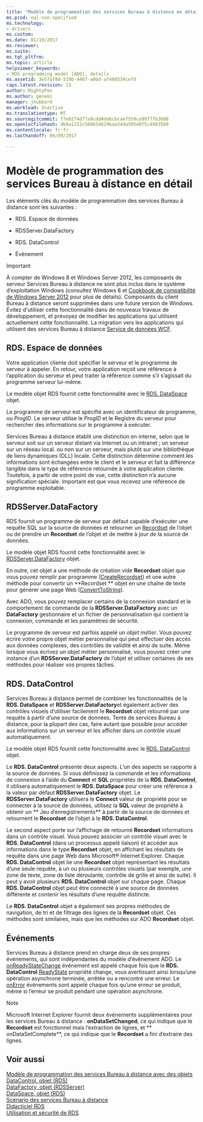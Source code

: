 ```yaml
---
title: "Modèle de programmation des services Bureau à distance en détail | Documents Microsoft"
ms.prod: sql-non-specified
ms.technology:
- drivers
ms.custom: 
ms.date: 01/19/2017
ms.reviewer: 
ms.suite: 
ms.tgt_pltfrm: 
ms.topic: article
helpviewer_keywords:
- RDS programming model [ADO], details
ms.assetid: 3e57af8d-519b-4467-a0bd-af468534cefd
caps.latest.revision: 15
author: MightyPen
ms.author: genemi
manager: jhubbard
ms.workload: Inactive
ms.translationtype: MT
ms.sourcegitcommit: f7e6274d77a9cdd4de6cbcaef559ca99f77b3608
ms.openlocfilehash: db8a1222c560b54629baa34da595e0f5c49835b0
ms.contentlocale: fr-fr
ms.lasthandoff: 09/09/2017

---
```

# <a name="rds-programming-model-in-detail"></a>Modèle de programmation des services Bureau à distance en détail
Les éléments clés du modèle de programmation des services Bureau à distance sont les suivantes :  
  
-   RDS. Espace de données  
  
-   RDSServer.DataFactory  
  
-   RDS. DataControl  
  
-   Événement  
  
> [!IMPORTANT]
>  À compter de Windows 8 et Windows Server 2012, les composants de serveur Services Bureau à distance ne sont plus inclus dans le système d’exploitation Windows (consultez Windows 8 et [Cookbook de compatibilité de Windows Server 2012](https://www.microsoft.com/en-us/download/details.aspx?id=27416) pour plus de détails). Composants du client Bureau à distance seront supprimées dans une future version de Windows. Évitez d'utiliser cette fonctionnalité dans de nouveaux travaux de développement, et prévoyez de modifier les applications qui utilisent actuellement cette fonctionnalité. La migration vers les applications qui utilisent des services Bureau à distance [Service de données WCF](http://go.microsoft.com/fwlink/?LinkId=199565).  
  
## <a name="rdsdataspace"></a>RDS. Espace de données  
 Votre application cliente doit spécifier le serveur et le programme de serveur à appeler. En retour, votre application reçoit une référence à l’application du serveur et peut traiter la référence comme s’il s’agissait du programme serveur lui-même.  
  
 Le modèle objet RDS fournit cette fonctionnalité avec le [RDS. DataSpace](../../../ado/reference/rds-api/dataspace-object-rds.md) objet.  
  
 Le programme de serveur est spécifié avec un identificateur de programme, ou *ProgID*. Le serveur utilise le *ProgID* et le Registre du serveur pour rechercher des informations sur le programme à exécuter.  
  
 Services Bureau à distance établit une distinction en interne, selon que le serveur soit sur un serveur distant via Internet ou un intranet ; un serveur sur un réseau local. ou non sur un serveur, mais plutôt sur une bibliothèque de liens dynamiques (DLL) locale. Cette distinction détermine comment les informations sont échangées entre le client et le serveur et fait la différence tangible dans le type de référence retournée à votre application cliente. Toutefois, à partir de votre point de vue, cette distinction n’a aucune signification spéciale. Important est que vous recevez une référence de programme exploitable.  
  
## <a name="rdsserverdatafactory"></a>RDSServer.DataFactory  
 RDS fournit un programme de serveur par défaut capable d’exécuter une requête SQL sur la source de données et retourner un [Recordset](../../../ado/reference/ado-api/recordset-object-ado.md) de l’objet ou de prendre un **Recordset** de l’objet et de mettre à jour de la source de données.  
  
 Le modèle objet RDS fournit cette fonctionnalité avec le [RDSServer.DataFactory](../../../ado/reference/rds-api/datafactory-object-rdsserver.md) objet.  
  
 En outre, cet objet a une méthode de création vide **Recordset** objet que vous pouvez remplir par programme ([CreateRecordset](../../../ado/reference/rds-api/createrecordset-method-rds.md)) et une autre méthode pour convertir un **Recordset ** objet en une chaîne de texte pour générer une page Web ([ConvertToString](../../../ado/reference/rds-api/converttostring-method-rds.md)).  
  
 Avec ADO, vous pouvez remplacer certains de la connexion standard et le comportement de commande de la **RDSServer.DataFactory** avec un **DataFactory** gestionnaire et un fichier de personnalisation qui contient la connexion, commande et les paramètres de sécurité.  
  
 Le programme de serveur est parfois appelé un *objet métier*. Vous pouvez écrire votre propre objet métier personnalisé qui peut effectuer des accès aux données complexes, des contrôles de validité et ainsi de suite. Même lorsque vous écrivez un objet métier personnalisé, vous pouvez créer une instance d’un **RDSServer.DataFactory** de l’objet et utiliser certaines de ses méthodes pour réaliser vos propres tâches.  
  
## <a name="rdsdatacontrol"></a>RDS. DataControl  
 Services Bureau à distance permet de combiner les fonctionnalités de la **RDS. DataSpace** et **RDSServer.DataFactory**et également activer des contrôles visuels d’utiliser facilement le **Recordset** objet retourné par une requête à partir d’une source de données. Tente de services Bureau à distance, pour la plupart des cas, faire autant que possible pour accéder aux informations sur un serveur et les afficher dans un contrôle visuel automatiquement.  
  
 Le modèle objet RDS fournit cette fonctionnalité avec le [RDS. DataControl](../../../ado/reference/rds-api/datacontrol-object-rds.md) objet.  
  
 Le **RDS. DataControl** présente deux aspects. L’un des aspects se rapporte à la source de données. Si vous définissez la commande et les informations de connexion à l’aide du **Connect** et **SQL** propriétés de la **RDS. DataControl**, il utilisera automatiquement le **RDS. DataSpace** pour créer une référence à la valeur par défaut **RDSServer.DataFactory** objet. Le **RDSServer.DataFactory** utilisera le **Connect** valeur de propriété pour se connecter à la source de données, utilisez la **SQL** valeur de propriété à obtenir un ** Jeu d’enregistrements** à partir de la source de données et retournent le **Recordset** de l’objet à le **RDS. DataControl**.  
  
 Le second aspect porte sur l’affichage de retourné **Recordset** informations dans un contrôle visuel. Vous pouvez associer un contrôle visuel avec le **RDS. DataControl** (dans un processus appelé liaison) et accéder aux informations dans le type **Recordset** objet, en affichant les résultats de requête dans une page Web dans Microsoft® Internet Explorer. Chaque **RDS. DataControl** objet lie une **Recordset** objet représentant les résultats d’une seule requête, à un ou plusieurs contrôles visuels (par exemple, une zone de texte, zone de liste déroulante, contrôle de grille et ainsi de suite). Il peut y avoir plusieurs **RDS. DataControl** objet sur chaque page. Chaque **RDS. DataControl** objet peut être connecté à une source de données différente et contenir les résultats d’une requête distincte.  
  
 Le **RDS. DataControl** objet a également ses propres méthodes de navigation, de tri et de filtrage des lignes de la **Recordset** objet. Ces méthodes sont similaires, mais que les méthodes sur ADO **Recordset** objet.  
  
## <a name="events"></a>Événements  
 Services Bureau à distance prend en charge deux de ses propres événements, qui sont indépendantes du modèle d’événement ADO. Le [onReadyStateChange](../../../ado/reference/rds-api/onreadystatechange-event-rds.md) événement est appelé chaque fois que le **RDS. DataControl** [ReadyState](../../../ado/reference/rds-api/readystate-property-rds.md) propriété change, vous avertissant ainsi lorsqu’une opération asynchrone terminée, arrêtée ou a rencontré une erreur. Le [onError](../../../ado/reference/rds-api/onerror-event-rds.md) événements sont appelé chaque fois qu’une erreur se produit, même si l’erreur se produit pendant une opération asynchrone.  
  
> [!NOTE]
>  Microsoft Internet Explorer fournit deux événements supplémentaires pour les services Bureau à distance : **onDataSetChanged**, ce qui indique que le **Recordset** est fonctionnel mais l’extraction de lignes, et ** onDataSetComplete**, ce qui indique que le **Recordset** a fini d’extraire des lignes.  
  
## <a name="see-also"></a>Voir aussi  
 [Modèle de programmation des services Bureau à distance avec des objets](../../../ado/guide/remote-data-service/rds-programming-model-with-objects.md)   
 [DataControl, objet (RDS)](../../../ado/reference/rds-api/datacontrol-object-rds.md)   
 [DataFactory, objet (RDSServer)](../../../ado/reference/rds-api/datafactory-object-rdsserver.md)   
 [DataSpace, objet (RDS)](../../../ado/reference/rds-api/dataspace-object-rds.md)   
 [Scénario des services Bureau à distance](../../../ado/guide/remote-data-service/rds-scenario.md)   
 [Didacticiel RDS](../../../ado/guide/remote-data-service/rds-tutorial.md)   
 [Utilisation et sécurité de RDS](../../../ado/guide/remote-data-service/rds-usage-and-security.md)




